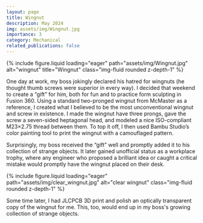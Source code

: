 ```yaml
---
layout: page
title: Wingnut
description: May 2024
img: assets/img/Wingnut.jpg
importance: 3
category: Mechanical
related_publications: false
---
```



<div class="row justify-content-center">
    <div class="col-sm-6 mt-3 mt-md-0">
        {% include figure.liquid loading="eager" path="assets/img/Wingnut.jpg" alt="wingnut" title="Wingnut" class="img-fluid rounded z-depth-1" %}
    </div>
</div>

One day at work, my boss jokingly declared his hatred for wingnuts (he thought thumb screws were superior in every way). I decided that weekend to create a “gift” for him, both for fun and to practice form sculpting in Fusion 360. Using a standard two-pronged wingnut from McMaster as a reference, I created what I believed to be the most unconventional wingnut and screw in existence. I made the wingnut have three prongs, gave the screw a seven-sided heptagonal head, and modeled a nice ISO-compliant M23×2.75 thread between them. To top it off, I then used Bambu Studio’s color painting tool to print the wingnut with a camouflaged pattern. 

Surprisingly, my boss received the “gift” well and promptly added it to his collection of strange objects. It later gained unofficial status as a workplace trophy, where any engineer who proposed a brilliant idea or caught a critical mistake would promptly have the wingnut placed on their desk.

<div class="row justify-content-center">
    <div class="col-sm-8 mt-3">
        {% include figure.liquid loading="eager" path="assets/img/clear_wingnut.jpg" alt="clear wingnut" class="img-fluid rounded z-depth-1" %}
    </div>
</div>

Some time later, I had JLCPCB 3D print and polish an optically transparent copy of the wingnut for me. This, too, would end up in my boss's growing collection of strange objects.


